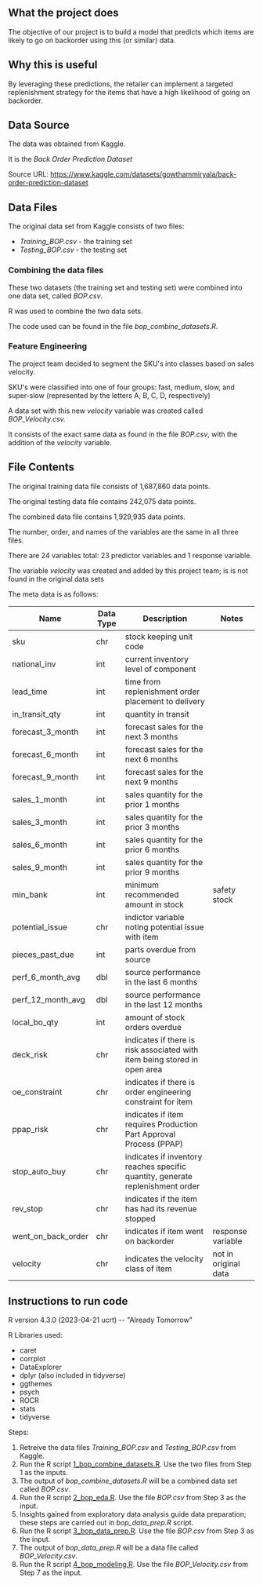 ## What the project does
The objective of our project is to build a model that predicts which items are likely to go on backorder using this (or similar) data.

## Why this is useful
By leveraging these predictions, the retailer can implement a targeted replenishment strategy for the items that have a high likelihood of going on backorder.

## Data Source

The data was obtained from Kaggle.

It is the *Back Order Prediction Dataset*  

Source URL: https://www.kaggle.com/datasets/gowthammiryala/back-order-prediction-dataset

## Data Files

The original data set from Kaggle consists of two files:
* *Training_BOP.csv* - the training set
* *Testing_BOP.csv* - the testing set

### Combining the data files

These two datasets (the training set and testing set) were combined into one data set, called *BOP.csv*.

R was used to combine the two data sets.

The code used can be found in the file *bop_combine_datasets.R*.

### Feature Engineering

The project team decided to segment the SKU's into classes based on sales velocity.

SKU's were classified into one of four groups: fast, medium, slow, and super-slow (represented by the letters A, B, C, D, respectively)

A data set with this new *velocity* variable was created called *BOP_Velocity.csv.*

It consists of the exact same data as found in the file *BOP.csv*, with the addition of the *velocity* variable.

## File Contents

The original training data file consists of 1,687,860 data points.

The original testing data file contains 242,075 data points.

The combined data file contains 1,929,935 data points.

The number, order, and names of the variables are the same in all three files.

There are 24 variables total: 23 predictor variables and 1 response variable.

The variable *velocity* was created and added by this project team; is is not found in the original data sets

The meta data is as follows:

| Name               | Data Type | Description                                                                                    | Notes             |
|--------------------|-----------|------------------------------------------------------------------------------------------------|-------------------|
| sku                | chr       | stock keeping unit code                                                                        |                   |
| national_inv       | int       | current inventory level of component                                                           |                   |
| lead_time          | int       | time from replenishment order placement to delivery                                            |                   |
| in_transit_qty     | int       | quantity in transit                                                                            |                   |
| forecast_3_month   | int       | forecast sales for the next 3 months                                                           |                   |
| forecast_6_month   | int       | forecast sales for the next 6 months                                                           |                   |
| forecast_9_month   | int       | forecast sales for the next 9 months                                                           |                   |
| sales_1_month      | int       | sales quantity for the prior 1 months                                                          |                   |
| sales_3_month      | int       | sales quantity for the prior 3 months                                                          |                   |
| sales_6_month      | int       | sales quantity for the prior 6 months                                                          |                   |
| sales_9_month      | int       | sales quantity for the prior 9 months                                                          |                   |
| min_bank           | int       | minimum recommended amount in stock                                                            | safety stock      |
| potential_issue    | chr       | indictor variable noting potential issue with item                                             |                   |
| pieces_past_due    | int       | parts overdue from source                                                                      |                   |
| perf_6_month_avg   | dbl       | source performance in the last 6 months                                                        |                   |
| perf_12_month_avg  | dbl       | source performance in the last 12 months                                                       |                   |
| local_bo_qty       | int       | amount of stock orders overdue                                                                 |                   |
| deck_risk          | chr       | indicates if there is risk associated with item being stored in open area                      |                   |
| oe_constraint      | chr       | indicates if there is order engineering constraint for item                                    |                   |
| ppap_risk          | chr       | indicates if item requires Production Part Approval Process (PPAP)                             |                   |
| stop_auto_buy      | chr       | indicates if inventory reaches specific quantity, generate replenishment order                 |                   |
| rev_stop           | chr       | indicates if the item has had its revenue stopped                                              |                   |
| went_on_back_order | chr       | indicates if item went on backorder                                                            | response variable |
| velocity           | chr       | indicates the velocity class of item                                                           | not in original data |

## Instructions to run code

R version 4.3.0 (2023-04-21 ucrt) -- "Already Tomorrow"

R Libraries used:
- caret
- corrplot
- DataExplorer
- dplyr (also included in tidyverse)
- ggthemes
- psych
- ROCR
- stats
- tidyverse

Steps:

1. Retreive the data files _Training_BOP.csv_ and _Testing_BOP.csv_ from Kaggle.
2. Run the R script [1_bop_combine_datasets.R](<Final Code/1_bop_combine_datasets.R>).  Use the two files from Step 1 as the inputs.
3. The output of _bop_combine_datasets.R_ will be a combined data set called _BOP.csv_.
4. Run the R script [2_bop_eda.R](<Final Code/2_bop_eda.R>).  Use the file _BOP.csv_ from Step 3 as the input.
5. Insights gained from exploratory data analysis guide data preparation; these steps are carried out in _bop_data_prep.R_ script.
6. Run the R script [3_bop_data_prep.R](<Final Code/3_bop_data_prep.R>).  Use the file _BOP.csv_ from Step 3 as the input.
7. The output of _bop_data_prep.R_ will be a data file called _BOP_Velocity.csv_.
8. Run the R script [4_bop_modeling.R](<Final Code/4_bop_modeling.R>).  Use the file _BOP_Velocity.csv_ from Step 7 as the input.
